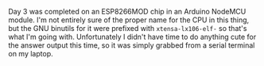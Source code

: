 Day 3 was completed on an ESP8266MOD chip in an Arduino NodeMCU module. I'm not entirely sure of the proper name for the CPU in this thing, but the GNU binutils for it were prefixed with `xtensa-lx106-elf-` so that's what I'm going with. Unfortunately I didn't have time to do anything cute for the answer output this time, so it was simply grabbed from a serial terminal on my laptop.

